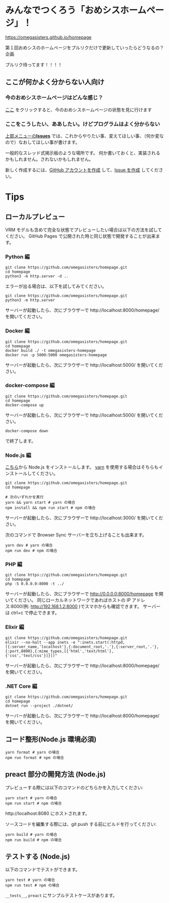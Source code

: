 # みんなでつくろう「おめシスホームページ」！

https://omegasisters.github.io/homepage

第１回おめシスのホームページをプルリクだけで更新していったらどうなるの？企画

プルリク待ってます！！！！

## ここが何かよく分からない人向け

### 今のおめシスホームページはどんな感じ？

[ここ](https://omegasisters.github.io/homepage) をクリックすると、今のおめシスホームページの状態を見に行けます

### ここをこうしたい、ああしたい。けどプログラムはよく分からない

[上部メニューの**Issues**](https://github.com/omegasisters/homepage/issues) では、これからやりたい事、変えてほしい事、（何か変なので）なおしてほしい事が書けます。

一般的なスレッド式掲示板のような場所です。
何か書いておくと、実装されるかもしれません。されないかもしれません。

新しく作成するには、[GitHub アカウントを作成](https://github.com/join?source_repo=omegasisters%2Fhomepage) して、[Issue を作成](https://github.com/omegasisters/homepage/issues/new) してください。

# Tips

## ローカルプレビュー

VRM モデルも含めて完全な状態でプレビューしたい場合は以下の方法を試してください。
GitHub Pages で公開された時と同じ状態で開発することが出来ます。

### Python 編

```
git clone https://github.com/omegasisters/homepage.git
cd homepage
python3 -m http.server -d ..
```

エラーが出る場合は、以下を試してみてください。

```
git clone https://github.com/omegasisters/homepage.git
python3 -m http.server
```

サーバーが起動したら、次にブラウザーで http://localhost:8000/homepage/ を開いてください。

### Docker 編

```
git clone https://github.com/omegasisters/homepage.git
cd homepage
docker build ./ -t omegasisters-homepage
docker run -p 5000:5000 omegasisters-homepage
```

サーバーが起動したら、次にブラウザーで http://localhost:5000/ を開いてください。

### docker-compose 編

```
git clone https://github.com/omegasisters/homepage.git
cd homepage
docker-compose up
```

サーバーが起動したら、次にブラウザーで http://localhost:5000/ を開いてください。

```
docker-compose down
```

で終了します。

### Node.js 編

[こちら](https://nodejs.org/ja/download/)から Node.js をインストールします。
[yarn](https://yarnpkg.com/) を使用する場合はそちらもインストールしてください。

```
git clone https://github.com/omegasisters/homepage.git
cd homepage

# 次のいずれかを実行
yarn && yarn start # yarn の場合
npm install && npm run start # npm の場合
```

サーバーが起動したら、次にブラウザーで http://localhost:3000/ を開いてください。

次のコマンドで Browser Sync サーバーを立ち上げることも出来ます。

```
yarn dev # yarn の場合
npm run dev # npm の場合
```

### PHP 編

```
git clone https://github.com/omegasisters/homepage.git
cd homepage
php -S 0.0.0.0:8000 -t ../
```

サーバーが起動したら、次にブラウザーで http://0.0.0.0:8000/homepage を開いてください。
同じローカルネットワークであればホストの IP アドレス:8000(例: http://192.168.1.2:8000 )でスマホからも確認できます。
サーバーは ctrl+c で停止できます。

### Elixir 編

```
git clone https://github.com/omegasisters/homepage.git
elixir --no-halt --app inets -e ":inets.start(:httpd,[{:server_name,'localhost'},{:document_root,'.'},{:server_root,'.'},{:port,8000},{:mime_types,[{'html','text/html'},{'css','text/css'}]}])"
```

サーバーが起動したら、次にブラウザーで http://localhost:8000/homepage/ を開いてください。

### .NET Core 編

```
git clone https://github.com/omegasisters/homepage.git
cd homepage
dotnet run --project ./dotnet/
```

サーバーが起動したら、次にブラウザーで http://localhost:8000/homepage/ を開いてください。

## コード整形(Node.js 環境必須)

```
yarn format # yarn の場合
npm run format # npm の場合
```

## preact 部分の開発方法 (Node.js)

プレビューする際には以下のコマンドのどちらかを入力してください:

```
yarn start # yarn の場合
npm run start # npm の場合
```

http://localhost:8080 にホストされます。

ソースコードを編集する際には、git push する前にビルドを行ってください:

```
yarn build # yarn の場合
npm run build # npm の場合
```

## テストする (Node.js)

以下のコマンドでテストができます。

```
yarn test # yarn の場合
npm run test # npm の場合
```

`__tests__`, `preact` にサンプルテストケースがあります。
